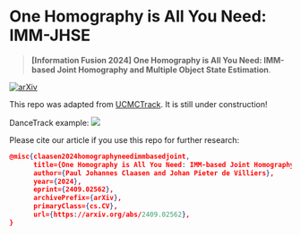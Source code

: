# One Homography is All You Need: IMM-JHSE

> **[Information Fusion 2024] One Homography is All You Need: IMM-based Joint Homography and Multiple Object State Estimation**.

[![arXiv](https://img.shields.io/badge/arXiv-2409.02562-<COLOR>.svg)](https://arxiv.org/abs/2409.02562)

This repo was adapted from [UCMCTrack](https://github.com/corfyi/UCMCTrack). It is still under construction!

DanceTrack example:
![](dance_example.gif)

Please cite our article if you use this repo for further research:
```json
@misc{claasen2024homographyneedimmbasedjoint,
      title={One Homography is All You Need: IMM-based Joint Homography and Multiple Object State Estimation}, 
      author={Paul Johannes Claasen and Johan Pieter de Villiers},
      year={2024},
      eprint={2409.02562},
      archivePrefix={arXiv},
      primaryClass={cs.CV},
      url={https://arxiv.org/abs/2409.02562}, 
}
```
